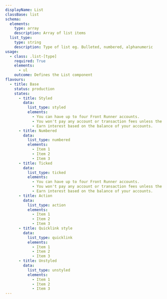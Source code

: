```yaml
---
displayName: List
classBase: list
schema:
  elements:
    type: array
    description: Array of list items
  list_type:
    type: string
    description: Type of list eg. Bulleted, numbered, alphanumeric
usage:
  - class: .list-[type]
    required: True
    elements:
      - ul
    outcome: Defines the List component
flavours:
  - title: Base
    status: production
    states:
      - title: Styled
        data:
          list_type: styled
          elements:
            - You can have up to four Front Runner accounts.
            - You won't pay any account or transaction fees unless the balance across all your front runner accounts slips below $4,000.
            - Earn interest based on the balance of your accounts.
      - title: Numbered
        data:
          list_type: numbered
          elements:
            - Item 1
            - Item 2
            - Item 3
      - title: Ticked
        data:
          list_type: ticked
          elements:
            - You can have up to four Front Runner accounts.
            - You won't pay any account or transaction fees unless the balance across all your front runner accounts slips below $4,000.
            - Earn interest based on the balance of your accounts.
      - title: Action
        data:
          list_type: action
          elements:
            - Item 1
            - Item 2
            - Item 3
      - title: Quicklink style
        data:
          list_type: quicklink
          elements:
            - Item 1
            - Item 2
            - Item 3
      - title: Unstyled
        data:
          list_type: unstyled
          elements:
            - Item 1
            - Item 2
            - Item 3
---
```

